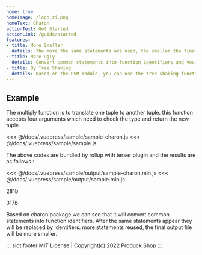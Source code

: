 ```yaml
---
home: true
homeImage: /logo_zi.png
homeText: Charon
actionText: Get Started
actionLink: /guide/started
features:
- title: More Smaller
  details: The more the same statements are used, the smaller the final packaged file is.
- title: More Ugly
  details: Convert common statements into function identifiers and you will see many identifiers instead of statements in the final output.
- title: By Tree Shaking
  details: Based on the ESM module, you can use the tree shaking function of the module bundler to reduce useless code.
---
```


## Example

The multiply function is to translate one tuple to another tuple. this function accepts four arguments which need to check the type and return the new tuple.

<div class="layout-column">

<<< @/docs/.vuepress/sample/sample-charon.js
<<< @/docs/.vuepress/sample/sample.js

</div>

The above codes are bundled by rollup with terser plugin and the results are as follows :

<div class="layout-column layout-column-min">

<<< @/docs/.vuepress/sample/output/sample-charon.min.js
<<< @/docs/.vuepress/sample/output/sample.min.js

</div>

<div class="layout-column">
	<p class="bundle-size bundle-left">281b</p>
	<p class="bundle-size bundle-right">317b</p>
</div>

Based on charon package we can see that it will convert common statements into function identifiers. After the same statements appear they will be replaced by identifiers. more statements reused, the final output file will be more smaller.

::: slot footer
MIT License | Copyright(c) 2022 Produck Shop
:::